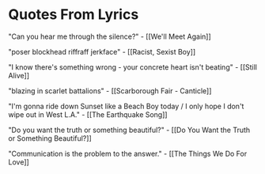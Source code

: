 # Quotes From Lyrics

"Can you hear me through the silence?" - [[We'll Meet Again]]

"poser blockhead riffraff jerkface" - [[Racist, Sexist Boy]]

"I know there's something wrong - your concrete heart isn't beating" - [[Still Alive]]

"blazing in scarlet battalions" - [[Scarborough Fair - Canticle]]

"I'm gonna ride down Sunset like a Beach Boy today / I only hope I don't wipe out in West L.A." - [[The Earthquake Song]]

"Do you want the truth or something beautiful?" - [[Do You Want the Truth or Something Beautiful?]]

"Communication is the problem to the answer." - [[The Things We Do For Love]]

